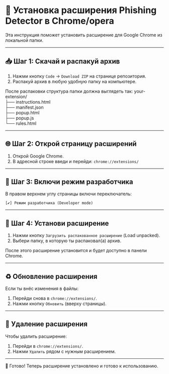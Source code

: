 # 🚀 Установка расширения Phishing Detector в Chrome/opera

Эта инструкция поможет установить расширение для Google Chrome из локальной папки.

---

## 📥 Шаг 1: Скачай и распакуй архив

1. Нажми кнопку `Code` → `Download ZIP` на странице репозитория.
2. Распакуй архив в любую удобную папку на компьютере.

После распаковки структура папки должна выглядеть так:
your-extension/   
├── instructions.html   
├── manifest.json   
├── popup.html   
├── popup.js   
└── rules.html   

---

## 🌐 Шаг 2: Открой страницу расширений

1. Открой Google Chrome.
2. В адресной строке введи и перейди: `chrome://extensions/`

---

## 🧪 Шаг 3: Включи режим разработчика

В правом верхнем углу страницы включи переключатель:

`[✔] Режим разработчика (Developer mode)`

---

## 📂 Шаг 4: Установи расширение

1. Нажми кнопку `Загрузить распакованное расширение` (Load unpacked).
2. Выбери папку, в которую ты распаковал(а) архив.

После этого расширение установится и будет доступно в панели Chrome.

---

## ♻ Обновление расширения

Если ты внёс изменения в файлы:

1. Перейди снова в `chrome://extensions/`.
2. Нажми кнопку `Обновить` (вверху страницы).

---

## 🛑 Удаление расширения

Чтобы удалить расширение:

1. Перейди в `chrome://extensions/`.
2. Нажми `Удалить` рядом с нужным расширением.

---

📌 Готово! Теперь расширение установлено и готово к использованию.
